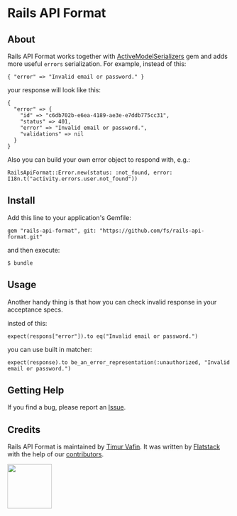 # Rails API Format

## About

Rails API Format works together with [ActiveModelSerializers](https://github.com/rails-api/active_model_serializers) gem and adds more useful `errors` serialization.
For example, instead of this:

```
{ "error" => "Invalid email or password." }
```

your response will look like this:

```
{
  "error" => {
    "id" => "c6db702b-e6ea-4189-ae3e-e7ddb775cc31",
    "status" => 401,
    "error" => "Invalid email or password.",
    "validations" => nil
  }
}
```

Also you can build your own error object to respond with, e.g.:

```
RailsApiFormat::Error.new(status: :not_found, error: I18n.t("activity.errors.user.not_found"))
```

## Install

Add this line to your application's Gemfile:

```
gem "rails-api-format", git: "https://github.com/fs/rails-api-format.git"
```

and then execute:

```
$ bundle
```

## Usage

Another handy thing is that how you can check invalid response in your acceptance specs.

insted of this:

```
expect(respons["error"]).to eq("Invalid email or password.")
```

you can use built in matcher:

```
expect(response).to be_an_error_representation(:unauthorized, "Invalid email or password.")
```

## Getting Help

If you find a bug, please report an [Issue](https://github.com/fs/rails-api-format/issues/new).

## Credits

Rails API Format is maintained by [Timur Vafin](http://github.com/timurvafin).
It was written by [Flatstack](http://www.flatstack.com) with the help of our
[contributors](http://github.com/fs/rails-api-format/contributors).

[<img src="http://www.flatstack.com/logo.svg" width="100"/>](http://www.flatstack.com)

